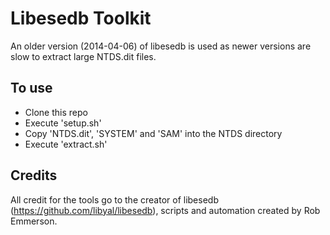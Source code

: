 # Libesedb Toolkit

An older version (2014-04-06) of libesedb is used as newer versions are slow to extract large NTDS.dit files.

## To use

* Clone this repo
* Execute 'setup.sh'
* Copy 'NTDS.dit', 'SYSTEM' and 'SAM' into the NTDS directory
* Execute 'extract.sh'

## Credits
All credit for the tools go to the creator of libesedb (https://github.com/libyal/libesedb), scripts and automation created by Rob Emmerson.

